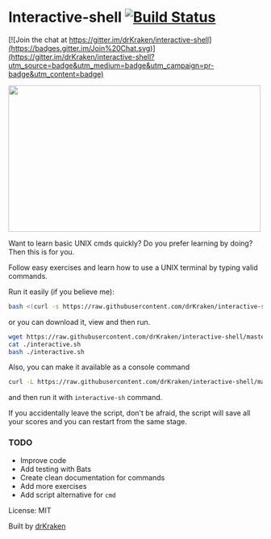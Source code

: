 # Interactive-shell  [![Build Status](https://travis-ci.org/drKraken/interactive-shell.svg?branch=master)](https://travis-ci.org/drKraken/interactive-shell)

[![Join the chat at https://gitter.im/drKraken/interactive-shell](https://badges.gitter.im/Join%20Chat.svg)](https://gitter.im/drKraken/interactive-shell?utm_source=badge&utm_medium=badge&utm_campaign=pr-badge&utm_content=badge)

<img src='http://i61.tinypic.com/n2iwpc.png' width='500' height='290'/>

Want to learn basic UNIX cmds quickly? Do you prefer learning by doing? Then this is for you.

Follow easy exercises and learn how to use a UNIX terminal by typing valid commands.

Run it easily (if you believe me):

```bash
bash <(curl -s https://raw.githubusercontent.com/drKraken/interactive-shell/master/interactive.sh)
```

or you can download it, view and then run.

```bash
wget https://raw.githubusercontent.com/drKraken/interactive-shell/master/interactive.sh;
cat ./interactive.sh
bash ./interactive.sh
```

Also, you can make it available as a console command

```bash
curl -L https://raw.githubusercontent.com/drKraken/interactive-shell/master/interactive.sh -o /usr/local/bin/interactive-sh && chmod +x /usr/local/bin/interactive-sh
```
and then run it with ``interactive-sh`` command.

If you accidentally leave the script, don't be afraid, the script will save all your scores and you can restart from the same stage.

### TODO
> 
- Improve code
- Add testing with Bats
- Create clean documentation for commands
- Add more exercises
- Add script alternative for ```cmd```

License: MIT

Built by [drKraken](https://github.com/drkraken)
